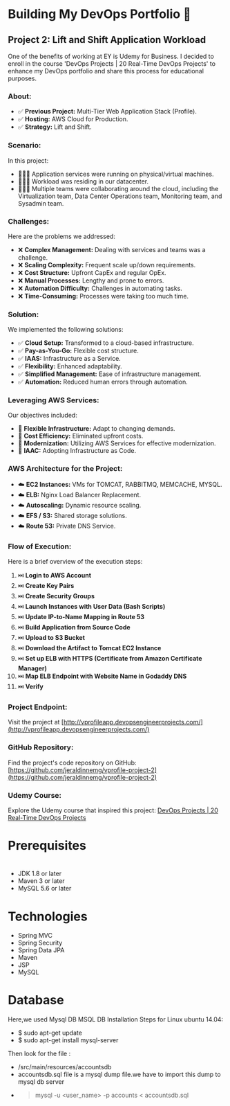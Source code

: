 # Building My DevOps Portfolio 🚀

## Project 2: Lift and Shift Application Workload

One of the benefits of working at EY is Udemy for Business. I decided to enroll in the course 'DevOps Projects | 20 Real-Time DevOps Projects' to enhance my DevOps portfolio and share this process for educational purposes.
### About:

- ✅ **Previous Project:** Multi-Tier Web Application Stack (Profile).
- ✅ **Hosting:** AWS Cloud for Production.
- ✅ **Strategy:** Lift and Shift.

### Scenario:

In this project:

- 👩🏽‍💻 Application services were running on physical/virtual machines.
- 👩🏽‍💻 Workload was residing in our datacenter.
- 👩🏽‍💻 Multiple teams were collaborating around the cloud, including the Virtualization team, Data Center Operations team, Monitoring team, and Sysadmin team.

### Challenges:

Here are the problems we addressed:

- ❌ **Complex Management:** Dealing with services and teams was a challenge.
- ❌ **Scaling Complexity:** Frequent scale up/down requirements.
- ❌ **Cost Structure:** Upfront CapEx and regular OpEx.
- ❌ **Manual Processes:** Lengthy and prone to errors.
- ❌ **Automation Difficulty:** Challenges in automating tasks.
- ❌ **Time-Consuming:** Processes were taking too much time.

### Solution:

We implemented the following solutions:

- ✅ **Cloud Setup:** Transformed to a cloud-based infrastructure.
- ✅ **Pay-as-You-Go:** Flexible cost structure.
- ✅ **IAAS:** Infrastructure as a Service.
- ✅ **Flexibility:** Enhanced adaptability.
- ✅ **Simplified Management:** Ease of infrastructure management.
- ✅ **Automation:** Reduced human errors through automation.

### Leveraging AWS Services:

Our objectives included:

- 🎯 **Flexible Infrastructure:** Adapt to changing demands.
- 🎯 **Cost Efficiency:** Eliminated upfront costs.
- 🎯 **Modernization:** Utilizing AWS Services for effective modernization.
- 🎯 **IAAC:** Adopting Infrastructure as Code.

### AWS Architecture for the Project:

- ☁️ **EC2 Instances:** VMs for TOMCAT, RABBITMQ, MEMCACHE, MYSQL.
- ☁️ **ELB:** Nginx Load Balancer Replacement.
- ☁️ **Autoscaling:** Dynamic resource scaling.
- ☁️ **EFS / S3:** Shared storage solutions.
- ☁️ **Route 53:** Private DNS Service.

### Flow of Execution:

Here is a brief overview of the execution steps:

1. ⏭️ **Login to AWS Account**
2. ⏭️ **Create Key Pairs**
3. ⏭️ **Create Security Groups**
4. ⏭️ **Launch Instances with User Data (Bash Scripts)**
5. ⏭️ **Update IP-to-Name Mapping in Route 53**
6. ⏭️ **Build Application from Source Code**
7. ⏭️ **Upload to S3 Bucket**
8. ⏭️ **Download the Artifact to Tomcat EC2 Instance**
9. ⏭️ **Set up ELB with HTTPS (Certificate from Amazon Certificate Manager)**
10. ⏭️ **Map ELB Endpoint with Website Name in Godaddy DNS**
11. ⏭️ **Verify**

### Project Endpoint:

Visit the project at [http://vprofileapp.devopsengineerprojects.com/](http://vprofileapp.devopsengineerprojects.com/)

### GitHub Repository:

Find the project's code repository on GitHub: [https://github.com/jeraldinnemg/vprofile-project-2](https://github.com/jeraldinnemg/vprofile-project-2)

### Udemy Course:

Explore the Udemy course that inspired this project: [DevOps Projects | 20 Real-Time DevOps Projects](https://www.udemy.com/course/devopsprojects/)

# Prerequisites
#
- JDK 1.8 or later
- Maven 3 or later
- MySQL 5.6 or later

# Technologies 
- Spring MVC
- Spring Security
- Spring Data JPA
- Maven
- JSP
- MySQL
# Database
Here,we used Mysql DB 
MSQL DB Installation Steps for Linux ubuntu 14.04:
- $ sudo apt-get update
- $ sudo apt-get install mysql-server

Then look for the file :
- /src/main/resources/accountsdb
- accountsdb.sql file is a mysql dump file.we have to import this dump to mysql db server
- > mysql -u <user_name> -p accounts < accountsdb.sql


